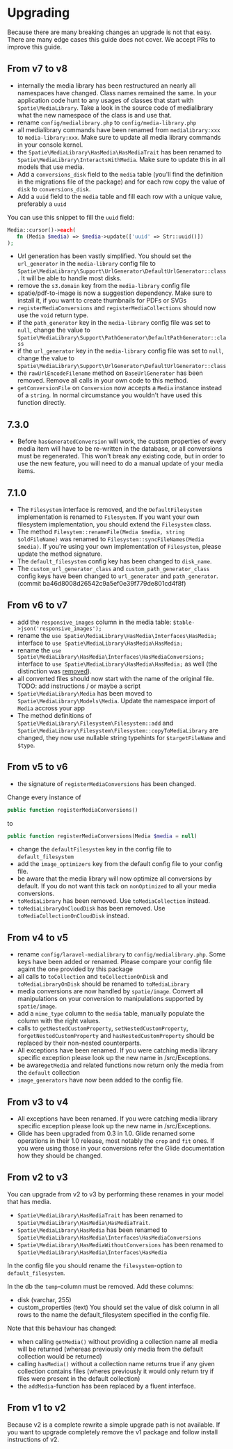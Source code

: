 # Upgrading

Because there are many breaking changes an upgrade is not that easy. There are many edge cases this guide does not cover. We accept PRs to improve this guide.

## From v7 to v8

- internally the media library has been restructured an nearly all namespaces have changed. Class names remained the same. In your application code hunt to any usages of classes that start with `Spatie\MediaLibrary`. Take a look in the source code of medialibrary what the new namespace of the class is and use that. 
- rename `config/medialibrary.php` to `config/media-library.php`
- all medialibrary commands have been renamed from `medialibrary:xxx` to `media-library:xxx`. Make sure to update all media library commands in your console kernel.
- the `Spatie\MediaLibrary\HasMedia\HasMediaTrait` has been renamed to `Spatie\MediaLibrary\InteractsWithMedia`. Make sure to update this in all models that use media.
- Add a `conversions_disk` field to the `media` table (you'll find the definition in the migrations file of the package) and for each row copy the value of `disk` to `conversions_disk`.
- Add a `uuid` field to the `media` table and fill each row with a unique value, preferably a `uuid`

You can use this snippet to fill the `uuid` field:

```php
Media::cursor()->each(
   fn (Media $media) => $media->update(['uuid' => Str::uuid()])
);
```

- Url generation has been vastly simplified. You should set the `url_generator` in the `media-library` config file to `Spatie\MediaLibrary\Support\UrlGenerator\DefaultUrlGenerator::class`. It will be able to handle most disks.
- remove the `s3.domain` key from the `media-library` config file
- spatie/pdf-to-image is now a suggestion dependency. Make sure to install it, if you want to create thumbnails for PDFs or SVGs
- `registerMediaConversions` and `registerMediaCollections` should now use the  `void` return type.
- if the `path_generator` key in the `media-library` config file was set to `null`, change the value to `Spatie\MediaLibrary\Support\PathGenerator\DefaultPathGenerator::class`
- if the `url_generator` key in the `media-library` config file was set to `null`, change the value to `Spatie\MediaLibrary\Support\UrlGenerator\DefaultUrlGenerator::class`
- the `rawUrlEncodeFilename` method on `BaseUrlGenerator` has been removed. Remove all calls in your own code to this method.
- `getConversionFile` on `Conversion` now accepts a `Media` instance instead of a `string`. In normal circumstance you wouldn't have used this function directly.

## 7.3.0

- Before `hasGeneratedConversion` will work, the custom properties 
of every media item will have to be re-written in the database, or all conversions must be regenerated.
This won't break any existing code, but in order to use the new feature, you will need to do a manual update of your media items.

## 7.1.0

- The `Filesystem` interface is removed, and the `DefaultFilesystem` implementation is renamed to `Filesystem`.
If you want your own filesystem implementation, you should extend the `Filesystem` class.
- The method `Filesytem::renameFile(Media $media, string $oldFileName)` was renamed to `Filesystem::syncFileNames(Media $media)`. If you're using your own implementation of `Filesystem`, please update the method signature.
- The `default_filesystem` config key has been changed to `disk_name`.
- The `custom_url_generator_class` and `custom_path_generator_class` config keys have been changed to `url_generator` and `path_generator`. (commit ba46d8008d26542c9a5ef0e39f779de801cd4f8f)

## From v6 to v7

- add the `responsive_images` column in the media table: `$table->json('responsive_images');`
- rename the `use Spatie\MediaLibrary\HasMedia\Interfaces\HasMedia;` interface to `use Spatie\MediaLibrary\HasMedia\HasMedia;`
- rename the `use Spatie\MediaLibrary\HasMedia\Interfaces\HasMediaConversions;` interface to `use Spatie\MediaLibrary\HasMedia\HasMedia;` as well (the distinction was [removed](https://github.com/spatie/laravel-medialibrary/commit/48f371a7b10cc82bbee5b781ab8784acc5ad0fc3#diff-f12df6f7f30b5ee54d9ccc6e56e8f93e)).
- all converted files should now start with the name of the original file. TODO: add instructions / or maybe a script
- `Spatie\MediaLibrary\Media` has been moved to `Spatie\MediaLibrary\Models\Media`. Update the namespace import of `Media` accross your app
- The method definitions of `Spatie\MediaLibrary\Filesystem\Filesystem::add` and `Spatie\MediaLibrary\Filesystem\Filesystem::copyToMediaLibrary` are changed, they now use nullable string typehints for `$targetFileName` and `$type`.

## From v5 to v6

- the signature of `registerMediaConversions` has been changed.

Change every instance of

  ```php
  public function registerMediaConversions()
  ```
to

 ```php
 public function registerMediaConversions(Media $media = null)
 ```

 - change the `defaultFilesystem` key in the config file to `default_filesystem`
 - add the `image_optimizers` key from the default config file to your config file.
 - be aware that the media library will now optimize all conversions by default. If you do not want this tack on `nonOptimized` to all your media conversions.
 - `toMediaLibrary` has been removed. Use `toMediaCollection` instead.
 - `toMediaLibraryOnCloudDisk` has been removed. Use `toMediaCollectionOnCloudDisk` instead.


## From v4 to v5
- rename `config/laravel-medialibrary` to `config/medialibrary.php`. Some keys have been added or renamed. Please compare your config file againt the one provided by this package
- all calls to `toCollection` and `toCollectionOnDisk` and `toMediaLibraryOnDisk` should be renamed to `toMediaLibrary`
- media conversions are now handled by `spatie/image`. Convert all manipulations on your conversion to manipulations supported by `spatie/image`.
- add a `mime_type` column to the `media` table, manually populate the column with the right values.
- calls to `getNestedCustomProperty`, `setNestedCustomProperty`, `forgetNestedCustomProperty` and `hasNestedCustomProperty` should be replaced by their non-nested counterparts.
- All exceptions have been renamed. If you were catching media library specific exception please look up the new name in /src/Exceptions.
- be aware`getMedia` and related functions now return only the media from the `default` collection
- `image_generators` have now been added to the config file.


## From v3 to v4
- All exceptions have been renamed. If you were catching media library specific exception please look up the new name in /src/Exceptions.
- Glide has been upgraded from 0.3 in 1.0. Glide renamed some operations in their 1.0 release, most notably the `crop` and `fit` ones. If you were using those in your conversions refer the Glide documentation how they should be changed.

## From v2 to v3
You can upgrade from v2 to v3 by performing these renames in your model that has media.

- `Spatie\MediaLibrary\HasMediaTrait` has been renamed to `Spatie\MediaLibrary\HasMedia\HasMediaTrait`.
- `Spatie\MediaLibrary\HasMedia` has been renamed to `Spatie\MediaLibrary\HasMedia\Interfaces\HasMediaConversions`
- `Spatie\MediaLibrary\HasMediaWithoutConversions` has been renamed to `Spatie\MediaLibrary\HasMedia\Interfaces\HasMedia`

In the config file you should rename the `filesystem`-option to `default_filesystem`.

In the db the `temp`-column must be removed. Add these columns:
- disk (varchar, 255)
- custom_properties (text)
You should set the value of disk column in all rows to the name the default_filesystem specified in the config file.

Note that this behaviour has changed:
- when calling `getMedia()` without providing a collection name all media will be returned (whereas previously only media
from the default collection would be returned)
- calling `hasMedia()` without a collection name returns true if any given collection contains files (wheres previously
it would only return try if files were present in the default collection)
- the `addMedia`-function has been replaced by a fluent interface.

## From v1 to v2
Because v2 is a complete rewrite a simple upgrade path is not available.
If you want to upgrade completely remove the v1 package and follow install instructions of v2.

